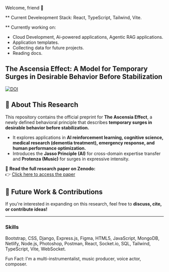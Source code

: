 Welcome, friend 👋  

** Current Develeopment Stack: 
React, TypeScript, Tailwind, Vite.



** Currently working on: 
- Cloud Development, Ai-powered applications, Agentic RAG applications.
- Application templates.
- Collecting data for future projects.
- Reading docs.

## The Ascensia Effect: A Model for Temporary Surges in Desirable Behavior Before Stabilization  
[![DOI](https://zenodo.org/badge/DOI/10.5281/zenodo.14920556.svg)](https://doi.org/10.5281/zenodo.14920556)


## 📖 About This Research  
This repository contains the official preprint for **The Ascensia Effect**, a newly defined behavioral principle that describes **temporary surges in desirable behavior before stabilization.**  
- It explores applications in **AI reinforcement learning, cognitive science, medical research (dementia treatment), emergency response, and human performance optimization.**  
- Introduces the **Jasso Principle (AI)** for cross-domain expertise transfer and **Protenza (Music)** for surges in expressive intensity.  

🔗 **Read the full research paper on Zenodo:**  
👉 [Click here to access the paper](https://doi.org/YOUR-DOI-HERE)  

## 🚀 Future Work & Contributions  
If you're interested in expanding on this research, feel free to **discuss, cite, or contribute ideas!**  

---


### Skills  
Bootstrap,
CSS,
Django,
Express.js,
Figma,
HTML5,
JavaScript,
MongoDB,
Netlify,
Node.js,
Photoshop,
Postman,
React,
Socket.io,
SQL,
Tailwind,
TypeScript,
Vite,
WebSocket.


Fun Fact: I'm a multi-instrumentalist, music producer, voice actor, composer.




<!--
**davidxv15/davidxv15** is a ✨ _special_ ✨ repository because its `README.md` (this file) appears on your GitHub profile.

Here are some ideas to get you started:

- 🔭 I’m currently working on a React Applications.
- 🌱 I’m currently learning React.
- 👯 I’m looking to collaborate on music based Apps.
- 🤔 I’m looking for help with ...
- 💬 Ask me about ...
- 📫 How to reach me: ...
- 😄 Pronouns: ...
- ⚡ Fun fact: ...
-->
